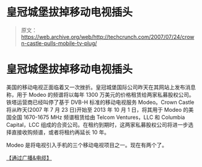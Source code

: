 # 皇冠城堡拔掉移动电视插头

> 原文：<https://web.archive.org/web/http://techcrunch.com/2007/07/24/crown-castle-pulls-mobile-tv-plug/>

# 皇冠城堡拔掉移动电视插头

美国的移动电视正面临着又一次挫折。皇冠城堡国际公司昨天在其网站上发布消息称，用于 Modeo 的频谱将以每年 1300 万美元的价格租赁给两家私募股权公司。铁塔运营商已经叫停了基于 DVB-H 标准的移动电视服务 Modeo。Crown Castle 将从昨天(2007 年 7 月 23 日)开始至 2013 年 10 月 1 日，将其用于 Modeo 的美国全国 1670-1675 MHz 频谱租赁给由 Telcom Ventures，LLC 和 Columbia Capital，LCC 组成的合资公司。在租约到期时，这两家私募股权公司将进一步选择直接收购频谱，或者将租约再延长 10 年。

Modeo 是将电视引入手机的三个移动电视项目之一。现在有两个了。

[【通过广播&电缆】](https://web.archive.org/web/20210118112243/http://www.broadcastingcable.com/article/CA6462422.html)